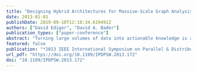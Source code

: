 ```yaml
---
title: "Designing Hybrid Architectures for Massive-Scale Graph Analysis"
date: 2013-01-01
publishDate: 2019-09-10T12:18:34.619491Z
authors: ["David Ediger", "David A. Bader"]
publication_types: ["paper-conference"]
abstract: "Turning large volumes of data into actionable knowledge is a top challenge in high performance computing. Our previous work in this area demonstrated algorithmic techniques for massively parallel graph analysis on multithreaded systems. This work led to the development of GraphCT, the first end-to-end graph analytics platform for the Cray XMT and x86-class systems with OpenMP, and STINGER, a high performance, multithreaded, dynamic graph data structure and algorithms. Both of these packages are freely available as open source software. This dissertation research culminates in experimental and analytical techniques to study the marriage of disk-based systems, such as Hadoop, with shared memory-based systems, such as the Cray XMT, for data-intensive applications. David Ediger is a fifth year PhD candidate in Electrical and Computer Engineering."
featured: false
publication: "*2013 IEEE International Symposium on Parallel & Distributed Processing, Workshops and Phd Forum, Cambridge, MA, USA, May 20-24, 2013*"
url_pdf: "https://doi.org/10.1109/IPDPSW.2013.172"
doi: "10.1109/IPDPSW.2013.172"
---
```


